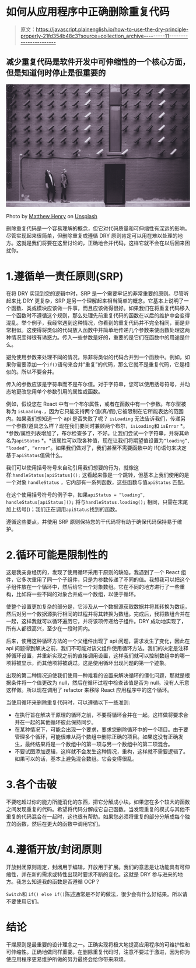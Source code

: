 # 如何从应用程序中正确删除重复代码

> 原文：<https://javascript.plainenglish.io/how-to-use-the-dry-principle-properly-21fd354b48c3?source=collection_archive---------11----------------------->

## 减少重复代码是软件开发中可伸缩性的一个核心方面，但是知道何时停止是很重要的

![](img/edcb3a830d4b565eda84682f9a299dad.png)

Photo by [Matthew Henry](https://unsplash.com/@matthewhenry?utm_source=medium&utm_medium=referral) on [Unsplash](https://unsplash.com?utm_source=medium&utm_medium=referral)

删除重复代码是一个容易理解的概念，但它对代码质量和可伸缩性有深远的影响。尽管实现起来很简单，但删除重复或遵循 DRY 原则肯定可以用在难以处理的地方。这就是我们将要在这里讨论的，正确地合并代码，这样它就不会在以后回来困扰你。

# 1.遵循单一责任原则(SRP)

在将 DRY 实现到您的逻辑中时，SRP 是一个需要牢记的非常重要的原则。尽管听起来比 DRY 更复杂，SRP 是另一个理解起来相当简单的概念。它基本上说明了一个函数、类或模块应该做一件事，而且应该做得很好。如果我们在将重复代码移入一个函数时不遵循这个规则，那么处理先前重复代码的函数在以后的维护中会变得混乱。举个例子，我经常遇到这种情况，你看到的重复代码并不完全相同，而是非常相似。这使得将类似的代码放入函数中并简单地传递几个参数来使函数处理这两种情况变得很有诱惑力。传入一些参数是好的，重要的是它们在函数中的用途是什么。

避免使用参数来处理不同的情况，除非将类似的代码合并到一个函数中。例如，如果你需要添加一个`if()`语句来合并“重复”的代码，那么它就不是重复代码，它是相似的。所以不要合并。

传入的参数应该是字符串而不是布尔值。对于字符串，您可以使用括号符号，并动态地更改您用单个参数引用的属性或函数。

例如，假设您在 React 中有一个布尔属性，或者在函数中有一个参数。布尔型被称为 `isLoading.`，因为它只能支持两个值(真/假),它被限制在它所能表达的范围内。如果我们想知道一个 api 是否失败了呢？ `isLoading` 无法告诉我们，传递另一个参数/道具怎么样？现在我们要同时兼顾两个布尔，`isLoading`和 `isError` *。*参数/属性列表增加了，布尔检查多了，不好。让我们尝试一个字符串，并将其命名为`apiStatus` *。*该属性可以取各种值，现在让我们将期望值设置为`“loading”, “loaded”, “error”`。如果我们做对了，我们甚至不需要函数中的 If()语句来决定基于`apiStatus`值做什么。

我们可以使用括号符号来自动引用我们想要的行为，就像这样:`handleStatus[apiStatus]();` 这看起来像是一个跳转，但基本上我们使用的是一个对象 `handleStatus` ，它内部有一系列函数，这些函数与值`apiStatus` 匹配。

在这个使用括号符号的例子中，如果`apiStatus = “loading”,` `handleStatus[apiStatus]();` 将与`handleStatus.loading();` 相同，只需在末尾加上括号()；我们正在调用`apiStatus`找到的函数。

遵循这些要点，并使用 SRP 原则保持您的干代码将有助于确保代码保持易于维护。

# 2.循环可能是限制性的

这是我亲身经历的，发现了使用循环采用干原则的缺陷。我遇到了一个 React 组件，它多次重用了同一个子组件，只是为参数传递了不同的值。我想我可以把这个子组件放在一个循环中，然后给它一个对象数组。它在不同的地方进行了一些重构，比如将一些不同的对象合并成一个数组，以便于循环。

使整个设置更加复杂的部分是，它涉及从一个数据源获取数据并将其转换为数组，然后对另一个数据源执行相同的过程并将其转换为数组。完成后，我将数组合并在一起，这样我就可以循环遍历它，并将该项传递给子组件。DRY 成功地实现了，所有人都很高兴，至少在一段时间内。

后来，使用这种循环方法的一个父组件出现了 api 问题，需求发生了变化，因此在 api 问题得到解决之前，我们不可能对该父组件使用循环方法。我们的决定是注释掉循环设置，并重新实现之前的直接调用设置，这样我们就可以控制数组中的哪一项将被显示，而其他项将被跳过。这是使用循环出现问题的第一个迹象。

出现的第二种情况迫使我们使用一种难看的设置来解决循环的僵化问题，那就是根据条件将一个值更改为 null，然后在循环过程中检查该值是否为 null。没有人乐意这样做。所以现在调用了 refactor 来移除 React 应用程序中的这个循环。

当使用循环来删除重复代码时，可以遵循以下一些准则:

*   在执行旨在解决干原理的循环之前，不要将循环合并在一起。这样做将要求合并在一起的其他循环彼此保持同步。
*   在某种情况下，可能会出现一个要求，要求您删除循环中的一个项目。由于要管理多个循环，可能很难从两个数组中删除正确的项目。如果这没有正确发生，最终结果将是一个数组中的第一项与另一个数组中的第二项混合。
*   不要试图添加逻辑，这样就不会发生这种情况，重构，这样就不需要逻辑了。如果可以的话，基本上避免混合数组。它会变得很乱。

# 3.各个击破

不要吃超过你的能力所能消化的东西，把它分解成小块。如果您在多个较大的函数之间发现重复的代码。希望将代码分解成它自己函数。当发现重复的模式与其他不重复的代码混合在一起时，这也很有帮助。如果您必须将重复的部分分解成每个独立的函数，然后在更大的函数中调用它们。

# 4.遵循开放/封闭原则

开放封闭原则规定，封闭用于编辑，开放用于扩展。我们的意思是让功能具有可伸缩性，并在新的需求或特性出现时要求不断的变化。这就是 DRY 参与进来的地方。我怎么知道我的函数是否遵循 OCP？

`Switch`和 `if() else if()`陈述通常是不好的做法，很少会有什么好结果。所以请不要使用它们。

# 结论

干燥原则是最重要的设计理念之一。正确实现将极大地提高应用程序的可维护性和可伸缩性。正确地做同样重要。在删除重复代码时，注意不要过于激进，因为你为使应用程序更易维护所做的努力最终会给你带来麻烦。